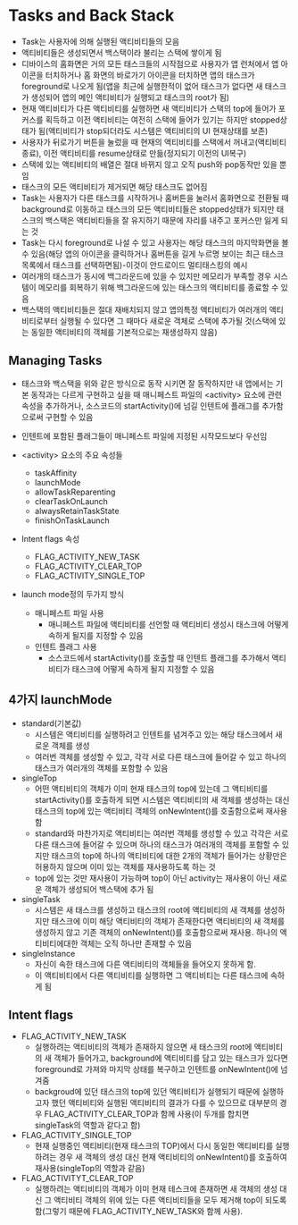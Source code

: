 # Tasks and Back Stack
+ Task는 사용자에 의해 실행된 액티비티들의 모음
+ 액티비티들은 생성되면서 백스택이라 불리는 스택에 쌓이게 됨
+ 디바이스의 홈화면은 거의 모든 태스크들의 시작점으로 사용자가 앱 런처에서 앱 아이콘을 터치하거나 홈 화면의 바로가기 아이콘을 터치하면 앱의 태스크가 foreground로 나오게 됨(앱을 최근에 실행한적이 없어 태스크가 없다면 새 태스크가 생성되어 앱의 메인 액티비티가 실행되고 태스크의 root가 됨)
+ 현재 액티비티가 다른 액티비티를 실행하면 새 액티비티가 스택의 top에 들어가 포커스를 획득하고 이전 액티비티는 여전히 스택에 들어가 있기는 하지만 stopped상태가 됨(액티비티가 stop되더라도 시스템은 액티비티의 UI 현재상태를 보존)  
+ 사용자가 뒤로가기 버튼을 눌렀을 때 현재의 액티비티를 스택에서 꺼내고(액티비티 종료), 이전 액티비티를 resume상태로 만듦(정지되기 이전의 UI복구)
+ 스택에 있는 액티비티의 배열은 절대 바뀌지 않고 오직 push와 pop동작만 있을 뿐임
+ 태스크의 모든 액티비티가 제거되면 해당 태스크도 없어짐
+ Task는 사용자가 다른 태스크를 시작하거나 홈버튼을 눌러서 홈화면으로 전환될 때 background로 이동하고 태스크의 모든 액티비티들은 stopped상태가 되지만 태스크의 백스택은 액티비티들을 잘 유지하기 때문에 자리를 내주고 포커스만 잃게 되는 것
+ Task는 다시 foreground로 나설 수 있고 사용자는 해당 태스크의 마지막화면을 볼 수 있음(해당 앱의 아이콘을 클릭하거나 홈버튼을 길게 누르명 보이는 최근 태스크 목록에서 태스크를 선택하면됨)-이것이 안드로이드 멀티태스킹의 예시
+ 여러개의 태스크가 동시에 백그라운드에 있을 수 있지만 메모리가 부족할 경우 시스템이 메모리를 회복하기 위해 백그라운드에 있는 태스크의 액티비티를 종료할 수 있음
+ 백스택의 액티비티들은 절대 재배치되지 않고 앱의특정 액티비티가 여러개의 액티비티로부터 실행될 수 있다면 그 때마다 새로운 객체로 스택에 추가될 것(스택에 있는 동일한 액티비티의 객체를 기본적으로는 재생성하지 않음)

## Managing Tasks
+ 태스크와 백스택을 위와 같은 방식으로 동작 시키면 잘 동작하지만 내 앱에서는 기본 동작과는 다르게 구현하고 싶을 때 매니페스트 파일의 \<activity\> 요소에 관련 속성을 추가하거나, 소스코드의 startActivity()에 넘길 인텐트에 플래그를 추가함으로써 구현할 수 있음
+ 인텐트에 포함된 플래그들이 매니페스트 파일에 지정된 시작모드보다 우선임

+ \<activity\> 요소의 주요 속성들
  - taskAffinity
  - launchMode
  - allowTaskReparenting
  - clearTaskOnLaunch
  - alwaysRetainTaskState
  - finishOnTaskLaunch
  
+ Intent flags 속성
  - FLAG_ACTIVITY_NEW_TASK
  - FLAG_ACTIVITY_CLEAR_TOP
  - FLAG_ACTIVITY_SINGLE_TOP

+ launch mode정의 두가지 방식
  - 매니페스트 파일 사용
    * 매니페스트 파일에 액티비티를 선언할 때 액티비티 생성시 태스크에 어떻게 속하게 될지를 지정할 수 있음
  - 인텐트 플래그 사용
    * 소스코드에서 startActivity()를 호출할 때 인텐트 플래그를 추가해서 액티비티가 태스크에 어떻게 속하게 될지 지정할 수 있음

## 4가지 launchMode
+ standard(기본값)
  - 시스템은 액티비티를 실행하려고 인텐트를 념겨주고 있는 해당 태스크에서 새로운 객체를 생성
  - 여러번 객체를 생성할 수 있고, 각각 서로 다른 태스크에 들어갈 수 있고 하나의 태스크가 여러개의 객체를 포함할 수 있음
+ singleTop
  - 어떤 액티비티의 객체가 이미 현재 태스크의 top에 있는데 그 액티비티를 startActivity()를 호출하게 되면 시스템은 액티비티의 새 객체를 생성하는 대신 태스크의 top에 있는 액티비티 객체의 onNewIntent()를 호출함으로써 재사용함
  - standard와 마찬가지로 액티비티는 여러번 객체를 생성할 수 있고 각각은 서로 다른 태스크에 들어갈 수 있으며 하나의 태스크가 여러개의 객체를 포함할 수 있지만 태스크의 top에 하나의 액티비티에 대한 2개의 객체가 들어가는 상황만은 허용하지 않으며 이미 있는 객체를 재사용하도록 하는 것
  - top에 있는 것만 재사용이 가능하며 top이 아닌 activity는 재사용이 아닌 새로운 객체가 생성되어 백스택에 추가 됨
+ singleTask
  - 시스템은 새 태스크를 생성하고 태스크의 root에 액티비티의 새 객체를 생성하지만 태스크에 이미 해당 액티비티의 객체가 존재한다면 액티비티의 새 객체를 생성하지 않고 기존 객체의 onNewIntent()를 호출함으로써 재사용. 하나의 액티비티에대한 객체는 오직 하나만 존재할 수 있음
+ singleInstance
  - 자신이 속한 태스크에 다른 액티비티의 객체들을 들어오지 못하게 함.
  - 이 액티비티에서 다른 액티비티를 실행하면 그 액티비티는 다른 태스크에 속하게 됨

## Intent flags
+ FLAG_ACTIVITY_NEW_TASK
  - 실행하려는 액티비티의 객체가 존재하지 않으면 새 태스크의 root에 액티비티의 새 객체가 들어가고, background에 액티비티를 담고 있는 태스크가 있다면 foreground로 가져와 마지막 상태를 복구하고 인텐트를 onNewIntent()에 넘겨줌
  - backgroud에 있던 태스크의 top에 있던 액티비티가 실행되기 때문에 실행하고자 했던 액티비티와 실행된 액티비티의 결과가 다를 수 있으므로 대부분의 경우 FLAG_ACTIVITY_CLEAR_TOP과 함께 사용(이 두개를 합치면 singleTask의 역할과 같다고 함)
+ FLAG_ACTIVITY_SINGLE_TOP
  - 현재 실행중인 액티비티(현재 태스크의 TOP)에서 다시 동일한 액티비티를 실행하려는 경우 새 객체의 생성 대신 현재 액티비티의 onNewIntent()를 호출하여 재사용(singleTop의 역할과 같음)
+ FLAG_ACTIVITYT_CLEAR_TOP
  - 실행하려는 액티비티의 객체가 이미 현재 테스크에 존재하면 새 객체의 생성 대신 그 액티비티 객체의 위에 있는 다른 액티비티들을 모두 제거해 top이 되도록 함(그렇기 때문에 FLAG_ACTIVITY_NEW_TASK와 함께 사용).   
             

